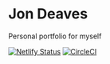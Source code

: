 # Jon Deaves

Personal portfolio for myself

[![Netlify Status](https://api.netlify.com/api/v1/badges/22efa177-c384-45b7-91ec-12bb9734e2d9/deploy-status)](https://app.netlify.com/sites/pedantic-goldberg-0cd814/deploys)
[![CircleCI](https://circleci.com/gh/jondeaves/jondeaves.svg?style=svg)](https://circleci.com/gh/jondeaves/jondeaves)
